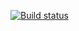 [![Build status](https://ci.appveyor.com/api/projects/status/qb11oy3sjyewdc5f?svg=true)](https://ci.appveyor.com/project/Spookyy12/qwass)
